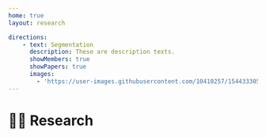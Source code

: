 ```yaml
---
home: true
layout: research

directions:
    - text: Segmentation
      description: These are description texts.
      showMembers: true
      showPapers: true
      images:
        - 'https://user-images.githubusercontent.com/10410257/154433305-416d129b-60c8-44c7-9ebb-5ba106d3e9d5.MP4'
---
```


# :scientist: Research